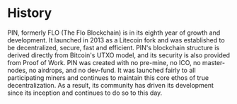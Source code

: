 # History

PIN, formerly FLO \(The Flo Blockchain\) is in its eighth year of growth and development. It launched in 2013 as a Litecoin fork and was established to be decentralized, secure, fast and efficient. PIN's blockchain structure is derived directly from Bitcoin's UTXO model, and its security is also provided from Proof of Work. PIN was created with no pre-mine, no ICO, no master-nodes, no airdrops, and no dev-fund. It was launched fairly to all participating miners and continues to maintain this core ethos of true decentralization. As a result, its community has driven its development since its inception and continues to do so to this day.

